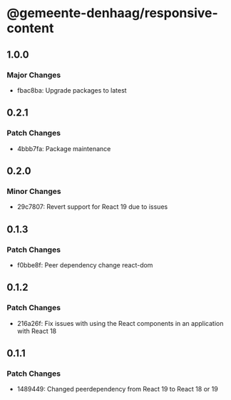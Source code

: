 # @gemeente-denhaag/responsive-content

## 1.0.0

### Major Changes

- fbac8ba: Upgrade packages to latest

## 0.2.1

### Patch Changes

- 4bbb7fa: Package maintenance

## 0.2.0

### Minor Changes

- 29c7807: Revert support for React 19 due to issues

## 0.1.3

### Patch Changes

- f0bbe8f: Peer dependency change react-dom

## 0.1.2

### Patch Changes

- 216a26f: Fix issues with using the React components in an application with React 18

## 0.1.1

### Patch Changes

- 1489449: Changed peerdependency from React 19 to React 18 or 19
